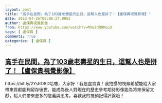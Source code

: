 ```yaml
---
layout: post
title: "高手在民間，為了103歲老壽星的生日，這幫人也是拼了！【盧保貴視覺影像】"
date: 2022-04-26T08:06:27.000Z
author: 盧保貴視覺影像
from: https://www.youtube.com/watch?v=MVeJdN9MoLQ
tags: [ 盧保貴 ]
comments: True
categories: [ 盧保貴 ]
---
```

<!--1650960387000-->
[高手在民間，為了103歲老壽星的生日，這幫人也是拼了！【盧保貴視覺影像】](https://www.youtube.com/watch?v=MVeJdN9MoLQ)
------

<div>
https://bit.ly/2YsRD8D哈嘍，大家好！我是盧寶貴！我拍攝的視頻希望能給大家帶來貢獻能夠留存後世，能成為後人對現在的歷史參考期待影像能為將來保留文獻，給人們帶來更多的意義與思考。喜歡我的視頻記得評論哦！
</div>
